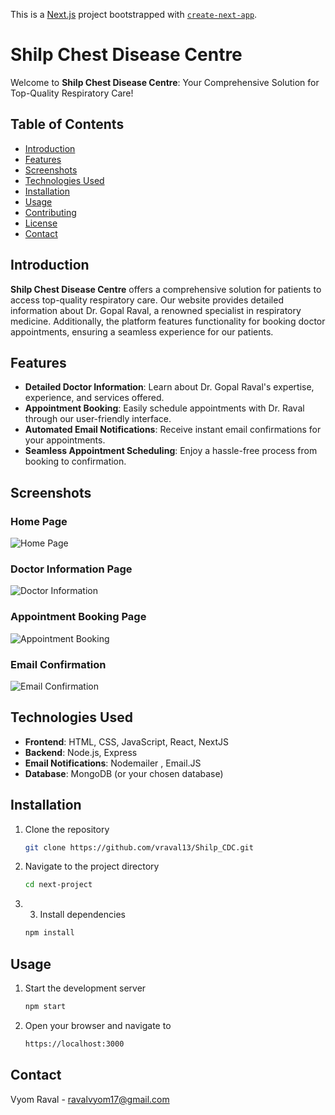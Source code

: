 This is a [Next.js](https://nextjs.org/) project bootstrapped with [`create-next-app`](https://github.com/vercel/next.js/tree/canary/packages/create-next-app).

# Shilp Chest Disease Centre

Welcome to **Shilp Chest Disease Centre**: Your Comprehensive Solution for Top-Quality Respiratory Care!

## Table of Contents

- [Introduction](#introduction)
- [Features](#features)
- [Screenshots](#screenshots)
- [Technologies Used](#technologies-used)
- [Installation](#installation)
- [Usage](#usage)
- [Contributing](#contributing)
- [License](#license)
- [Contact](#contact)

## Introduction

**Shilp Chest Disease Centre** offers a comprehensive solution for patients to access top-quality respiratory care. Our website provides detailed information about Dr. Gopal Raval, a renowned specialist in respiratory medicine. Additionally, the platform features functionality for booking doctor appointments, ensuring a seamless experience for our patients.

## Features

- **Detailed Doctor Information**: Learn about Dr. Gopal Raval's expertise, experience, and services offered.
- **Appointment Booking**: Easily schedule appointments with Dr. Raval through our user-friendly interface.
- **Automated Email Notifications**: Receive instant email confirmations for your appointments.
- **Seamless Appointment Scheduling**: Enjoy a hassle-free process from booking to confirmation.

## Screenshots

### Home Page
![Home Page](https://example.com/path/to/homepage_screenshot.png)

### Doctor Information Page
![Doctor Information](https://example.com/path/to/doctor_info_screenshot.png)

### Appointment Booking Page
![Appointment Booking](https://example.com/path/to/booking_page_screenshot.png)

### Email Confirmation
![Email Confirmation](https://example.com/path/to/email_confirmation_screenshot.png)

## Technologies Used

- **Frontend**: HTML, CSS, JavaScript, React, NextJS
- **Backend**: Node.js, Express
- **Email Notifications**: Nodemailer , Email.JS
- **Database**: MongoDB (or your chosen database)

## Installation

1. Clone the repository
   ```sh
   git clone https://github.com/vraval13/Shilp_CDC.git

2. Navigate to the project directory
   ```sh
   cd next-project

3. 3. Install dependencies
   ```sh
   npm install

## Usage

1. Start the development server
   ```sh
   npm start
2. Open your browser and navigate to
   ```sh
   https://localhost:3000

## Contact

Vyom Raval - ravalvyom17@gmail.com
